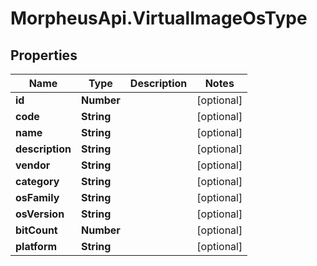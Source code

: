 # MorpheusApi.VirtualImageOsType

## Properties

Name | Type | Description | Notes
------------ | ------------- | ------------- | -------------
**id** | **Number** |  | [optional] 
**code** | **String** |  | [optional] 
**name** | **String** |  | [optional] 
**description** | **String** |  | [optional] 
**vendor** | **String** |  | [optional] 
**category** | **String** |  | [optional] 
**osFamily** | **String** |  | [optional] 
**osVersion** | **String** |  | [optional] 
**bitCount** | **Number** |  | [optional] 
**platform** | **String** |  | [optional] 


